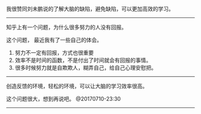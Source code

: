我很赞同刘未鹏说的了解大脑的缺陷，避免缺陷，可以更加高效的学习。

---

知乎上有一个问题，为什么很多努力的人没有回报。

这个问题， 最近我有了一些自己的体会。

1. 努力不一定有回报，方式也很重要
2. 效率不是时间的函数，不是付出了时间就会有回报的事情。
3. 很多时候努力就是自欺欺人，糊弄自己，给自己心理安慰把。

---

创造反馈的环境，轻松的环境，可以让大脑的学习效率很高。

这个问题很大，想到再说吧。
@20170710-23:30

---
